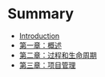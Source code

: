 # Summary

* [Introduction](README.md)
* [第一章：概述](chapter1.md)
* [第二章：过程和生命周期](di-er-zhang-ff1a-guo-cheng-he-sheng-ming-zhou-qi.md)
* [第三章：项目管理](di-san-zhang-ff1a-xiang-mu-guan-li.md)

